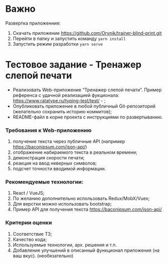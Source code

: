 # Важно

Развертка приложенния:

1) Скачать приложение https://github.com/Orynik/trainer-blind-print.git
2) Перейти в папку и запустить команду `yarn install`
3) Запустить режим разработки `yarn serve`

# Тестовое задание - Тренажер слепой печати

* Реализовать Web-приложение “Тренажер слепой печати”. Пример референса с удачной реализацией
  фукционала: https://www.ratatype.ru/typing-test/test/ - ;
* Опубликовать приложение в любой публичный Git-репозиторий (желательно сохранить историю коммитов);
* README-файл в корне проекта с инструкциями по развертыванию.

### Требования к Web-приложению

1. получение текста через публичные API (например https://baconipsum.com/json-api/)
2. отображение набираемого текста в реальном времени;
3. демонстрация скорости печати;
4. реакция на ввод неверных символов;
5. подсчет точности вводимой информации.

### Рекомендуемые технологии:

1. React / VueJS;
2. По желанию дополнительно использовать Redux/MobX/Vuex;
3. Для верстки можно использовать bootstrap;
4. Пример API для получения текста https://baconipsum.com/json-api/

### Критерии оценки

1. Соответствие ТЗ;
2. Качество кода;
3. Используемые технологии, арх. решения и т.п.
4. Добавление улучшений в описанный функционал приложения (на ваш вкус). (необязательно)
